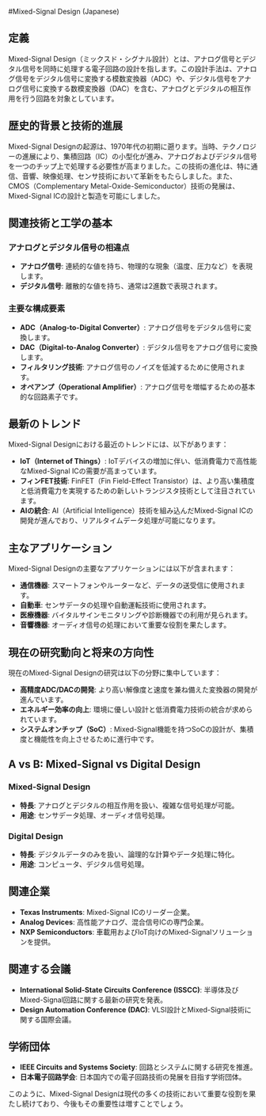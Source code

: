 #Mixed-Signal Design (Japanese)

## 定義
Mixed-Signal Design（ミックスド・シグナル設計）とは、アナログ信号とデジタル信号を同時に処理する電子回路の設計を指します。この設計手法は、アナログ信号をデジタル信号に変換する模数変換器（ADC）や、デジタル信号をアナログ信号に変換する数模変換器（DAC）を含む、アナログとデジタルの相互作用を行う回路を対象としています。

## 歴史的背景と技術的進展
Mixed-Signal Designの起源は、1970年代の初期に遡ります。当時、テクノロジーの進展により、集積回路（IC）の小型化が進み、アナログおよびデジタル信号を一つのチップ上で処理する必要性が高まりました。この技術の進化は、特に通信、音響、映像処理、センサ技術において革新をもたらしました。また、CMOS（Complementary Metal-Oxide-Semiconductor）技術の発展は、Mixed-Signal ICの設計と製造を可能にしました。

## 関連技術と工学の基本
### アナログとデジタル信号の相違点
- **アナログ信号**: 連続的な値を持ち、物理的な現象（温度、圧力など）を表現します。
- **デジタル信号**: 離散的な値を持ち、通常は2進数で表現されます。

### 主要な構成要素
- **ADC（Analog-to-Digital Converter）**: アナログ信号をデジタル信号に変換します。
- **DAC（Digital-to-Analog Converter）**: デジタル信号をアナログ信号に変換します。
- **フィルタリング技術**: アナログ信号のノイズを低減するために使用されます。
- **オペアンプ（Operational Amplifier）**: アナログ信号を増幅するための基本的な回路素子です。

## 最新のトレンド
Mixed-Signal Designにおける最近のトレンドには、以下があります：
- **IoT（Internet of Things）**: IoTデバイスの増加に伴い、低消費電力で高性能なMixed-Signal ICの需要が高まっています。
- **フィンFET技術**: FinFET（Fin Field-Effect Transistor）は、より高い集積度と低消費電力を実現するための新しいトランジスタ技術として注目されています。
- **AIの統合**: AI（Artificial Intelligence）技術を組み込んだMixed-Signal ICの開発が進んでおり、リアルタイムデータ処理が可能になります。

## 主なアプリケーション
Mixed-Signal Designの主要なアプリケーションには以下が含まれます：
- **通信機器**: スマートフォンやルーターなど、データの送受信に使用されます。
- **自動車**: センサデータの処理や自動運転技術に使用されます。
- **医療機器**: バイタルサインモニタリングや診断機器での利用が見られます。
- **音響機器**: オーディオ信号の処理において重要な役割を果たします。

## 現在の研究動向と将来の方向性
現在のMixed-Signal Designの研究は以下の分野に集中しています：
- **高精度ADC/DACの開発**: より高い解像度と速度を兼ね備えた変換器の開発が進んでいます。
- **エネルギー効率の向上**: 環境に優しい設計と低消費電力技術の統合が求められています。
- **システムオンチップ（SoC）**: Mixed-Signal機能を持つSoCの設計が、集積度と機能性を向上させるために進行中です。

## A vs B: Mixed-Signal vs Digital Design
### Mixed-Signal Design
- **特長**: アナログとデジタルの相互作用を扱い、複雑な信号処理が可能。
- **用途**: センサデータ処理、オーディオ信号処理。

### Digital Design
- **特長**: デジタルデータのみを扱い、論理的な計算やデータ処理に特化。
- **用途**: コンピュータ、デジタル信号処理。

## 関連企業
- **Texas Instruments**: Mixed-Signal ICのリーダー企業。
- **Analog Devices**: 高性能アナログ、混合信号ICの専門企業。
- **NXP Semiconductors**: 車載用およびIoT向けのMixed-Signalソリューションを提供。

## 関連する会議
- **International Solid-State Circuits Conference (ISSCC)**: 半導体及びMixed-Signal回路に関する最新の研究を発表。
- **Design Automation Conference (DAC)**: VLSI設計とMixed-Signal技術に関する国際会議。

## 学術団体
- **IEEE Circuits and Systems Society**: 回路とシステムに関する研究を推進。
- **日本電子回路学会**: 日本国内での電子回路技術の発展を目指す学術団体。

このように、Mixed-Signal Designは現代の多くの技術において重要な役割を果たし続けており、今後もその重要性は増すことでしょう。